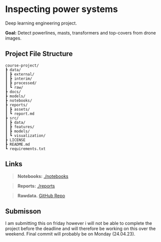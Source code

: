 # Inspecting power systems

Deep learning engineering project.

**Goal:** Detect powerlines, masts, transformers and top-covers from drone images.

## Project File Structure

```ASCII
course-project/
┣ data/
┃ ┣ external/
┃ ┣ interim/
┃ ┣ processed/
┃ ┗ raw/
┣ docs/
┣ models/
┣ notebooks/
┣ reports/
┃ ┣ assets/
┃ ┗ report.md
┣ src/
┃ ┣ data/
┃ ┣ features/
┃ ┣ models/
┃ ┗ visualization/
┣ LICENSE
┣ README.md
┗ requirements.txt
```

## Links

> **Notebooks:** [./notebooks](./notebooks/)

> **Reports:** [./reports](./reports/)

> **Rawdata.** [GitHub Repo](https://github.com/Snadderbyte/powergrid)

## Submisson

I am submitting this on friday however i will not be able to complete the project before the deadline and will therefore be working on this over the weekend. Final commit will probably be on Monday (24.04.23).